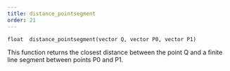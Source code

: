 ```yaml
---
title: distance_pointsegment
order: 21
---
```

`float  distance_pointsegment(vector Q, vector P0, vector P1)`

This function returns the closest distance between the point Q and a
finite line segment between points P0 and P1.

